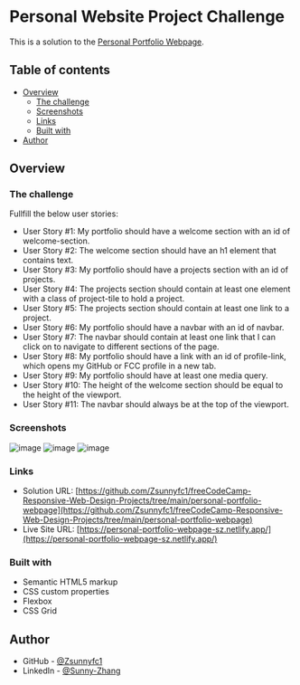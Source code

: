 # Personal Website Project Challenge

This is a solution to the [Personal Portfolio Webpage](https://www.freecodecamp.org/learn/responsive-web-design/responsive-web-design-projects/build-a-personal-portfolio-webpage).

## Table of contents

- [Overview](#overview)
  - [The challenge](#the-challenge)
  - [Screenshots](#screenshots)
  - [Links](#links)
  - [Built with](#built-with)
- [Author](#author)

## Overview

### The challenge

Fullfill the below user stories:

- User Story #1: My portfolio should have a welcome section with an id of welcome-section.
- User Story #2: The welcome section should have an h1 element that contains text.
- User Story #3: My portfolio should have a projects section with an id of projects.
- User Story #4: The projects section should contain at least one element with a class of project-tile to hold a project.
- User Story #5: The projects section should contain at least one link to a project.
- User Story #6: My portfolio should have a navbar with an id of navbar.
- User Story #7: The navbar should contain at least one link that I can click on to navigate to different sections of the page.
- User Story #8: My portfolio should have a link with an id of profile-link, which opens my GitHub or FCC profile in a new tab.
- User Story #9: My portfolio should have at least one media query.
- User Story #10: The height of the welcome section should be equal to the height of the viewport.
- User Story #11: The navbar should always be at the top of the viewport.

### Screenshots

![image](https://user-images.githubusercontent.com/79604811/149276901-d7cd60f5-2051-4535-8882-b835ea41ea36.png)
![image](https://user-images.githubusercontent.com/79604811/149276941-9c811203-1965-4779-b6d2-6b699503dcbb.png)
![image](https://user-images.githubusercontent.com/79604811/149277126-97dca5fb-6c47-45b3-bbd5-0d749d3a462a.png)

### Links

- Solution URL: [https://github.com/Zsunnyfc1/freeCodeCamp-Responsive-Web-Design-Projects/tree/main/personal-portfolio-webpage](https://github.com/Zsunnyfc1/freeCodeCamp-Responsive-Web-Design-Projects/tree/main/personal-portfolio-webpage)
- Live Site URL: [https://personal-portfolio-webpage-sz.netlify.app/](https://personal-portfolio-webpage-sz.netlify.app/) 


### Built with

- Semantic HTML5 markup
- CSS custom properties
- Flexbox
- CSS Grid 


## Author

- GitHub - [@Zsunnyfc1](https://github.com/Zsunnyfc1)
- LinkedIn - [@Sunny-Zhang](https://www.linkedin.com/in/sunny-zhang-3a773214b/)



